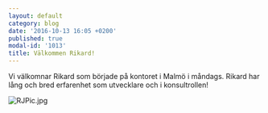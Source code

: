 ```yaml
---
layout: default
category: blog
date: '2016-10-13 16:05 +0200'
published: true
modal-id: '1013'
title: Välkommen Rikard!
---
```

Vi välkomnar Rikard som började på kontoret i Malmö i måndags. Rikard har lång och bred erfarenhet som utvecklare och i konsultrollen! 

![RJPic.jpg]({{site.baseurl}}/media/RJPic.jpg)


